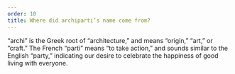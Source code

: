 ```yaml
---
order: 10
title: Where did archiparti’s name come from?
---
```

“archi” is the Greek root of “architecture,” and means “origin,” “art,” or ”craft.” The French “parti” means
“to take action,” and sounds similar to the English “party,” indicating our desire to celebrate the happiness
of good living with everyone.

